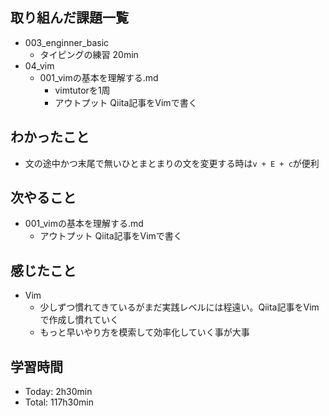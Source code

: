 ## 取り組んだ課題一覧
- 003_enginner_basic
  - タイピングの練習 20min
- 04_vim
  - 001_vimの基本を理解する.md
    -  vimtutorを1周
    -  アウトプット Qiita記事をVimで書く
## わかったこと
- 文の途中かつ末尾で無いひとまとまりの文を変更する時は`v + E + c`が便利
## 次やること
- 001_vimの基本を理解する.md
  -  アウトプット Qiita記事をVimで書く
## 感じたこと
- Vim
  - 少しずつ慣れてきているがまだ実践レベルには程遠い。Qiita記事をVimで作成し慣れていく
  - もっと早いやり方を模索して効率化していく事が大事
## 学習時間
- Today: 2h30min
- Total: 117h30min
